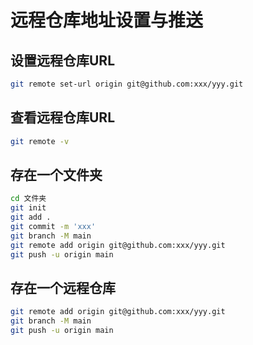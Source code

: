 # 远程仓库地址设置与推送


## 设置远程仓库URL

```bash
git remote set-url origin git@github.com:xxx/yyy.git
```

## 查看远程仓库URL

```bash
git remote -v
```

## 存在一个文件夹


```bash
cd 文件夹
git init
git add .
git commit -m 'xxx'
git branch -M main
git remote add origin git@github.com:xxx/yyy.git
git push -u origin main
````


## 存在一个远程仓库


```bash
git remote add origin git@github.com:xxx/yyy.git
git branch -M main
git push -u origin main
```

